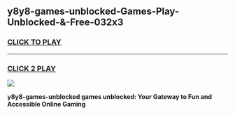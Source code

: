 
## y8y8-games-unblocked-Games-Play-Unblocked-&-Free-032x3
<h3>
<a href="https://premium76.site?title=y8y8-games-unblocked&ref=24A">CLICK TO PLAY</a></h3>
<hr>

<h3>
<a href="https://premium76.site?title=y8y8-games-unblocked&ref=24A">CLICK 2 PLAY</a>
  
</h3>

<a href="https://premium76.site?title=y8y8-games-unblocked&ref=24A"><img src="https://clearcache.store/games.png"></a>


**y8y8-games-unblocked games unblocked: Your Gateway to Fun and Accessible Online Gaming**
